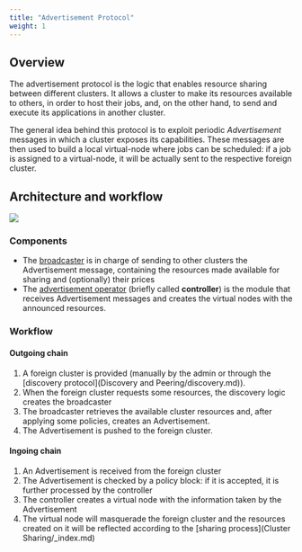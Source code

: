 ```yaml
---
title: "Advertisement Protocol"
weight: 1
---
```


## Overview
The advertisement protocol is the logic that enables resource sharing between different clusters.
It allows a cluster to make its resources available to others, in order to host their jobs, and, on the other hand, 
to send and execute its applications in another cluster.

The general idea behind this protocol is to exploit periodic _Advertisement_ messages in which a cluster exposes its capabilities.
These messages are then used to build a local virtual-node where jobs can be scheduled: if a job is assigned to a virtual-node, it will be
actually sent to the respective foreign cluster. 

## Architecture and workflow
![](/images/advertisement-protocol/architecture.png)

### Components
* The [broadcaster](broadcaster.md) is in charge of sending to other clusters the Advertisement message, containing the
  resources made available for sharing and (optionally) their prices
* The [advertisement operator](controller.md) (briefly called **controller**) is the module that receives Advertisement 
  messages and creates the virtual nodes with the announced resources.
  
### Workflow

#### Outgoing chain
1. A foreign cluster is provided (manually by the admin or through the [discovery protocol](Discovery and Peering/discovery.md)).
2. When the foreign cluster requests some resources, the discovery logic creates the broadcaster
3. The broadcaster retrieves the available cluster resources and, after applying some policies, creates an Advertisement.
4. The Advertisement is pushed to the foreign cluster.
  
#### Ingoing chain
1. An Advertisement is received from the foreign cluster
2. The Advertisement is checked by a policy block: if it is accepted, it is further processed by the controller
3. The controller creates a virtual node with the information taken by the Advertisement
4. The virtual node will masquerade the foreign cluster and the resources created on it will be reflected according to the [sharing process](Cluster Sharing/_index.md)